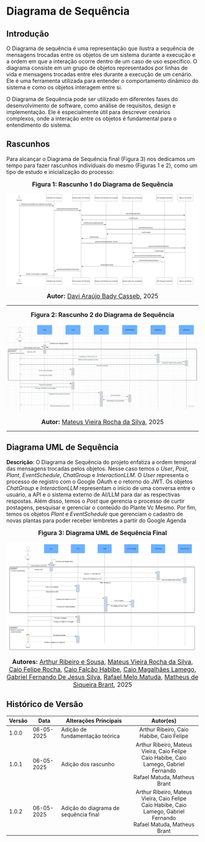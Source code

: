 # Diagrama de Sequência

## Introdução

O Diagrama de sequência é uma representação que ilustra a sequência de mensagens trocadas entre os objetos de um sistema durante a execução e a ordem em que a interação ocorre dentro de um caso de uso específico. O diagrama consiste em um grupo de objetos representados por linhas de vida e mensagens trocadas entre eles durante a execução de um cenário. Ele é uma ferramenta utilizada para entender o comportamento dinâmico do sistema e como os objetos interagem entre si.

O Diagrama de Sequência pode ser utilizado em diferentes fases do desenvolvimento de software, como análise de requisitos, design e implementação. Ele é especialmente útil para descrever cenários complexos, onde a interação entre os objetos é fundamental para o entendimento do sistema.

## Rascunhos

Para alcançar o Diagrama de Sequência final (Figura 3) nos dedicamos um tempo para fazer rascunhos individuais do mesmo (Figuras 1 e 2), como um tipo de estudo e inicialização do processo:

<font size="3"><p style="text-align: center"><b>Figura 1: Rascunho 1 do Diagrama de Sequência</b></p></font>

![Diagrama de Sequencia Davi Casseb](../../assets/rascunho-sequencia-davi.png)

<font size="3"><p style="text-align: center"><b>Autor:</b> [Davi Araújo Bady Casseb][dcasseb], 2025</p></font>

---

<font size="3"><p style="text-align: center"><b>Figura 2: Rascunho 2 do Diagrama de Sequência</b></p></font>

![Diagrama de Sequencia Mateus Vieira](../../assets/rascunho-sequencia-mateus.png)

<font size="3"><p style="text-align: center"><b>Autor:</b> [Mateus Vieira Rocha da Silva][mateusvrs], 2025</p></font>

---


## Diagrama UML de Sequência

**Descrição**: O Diagrama de Sequência do projeto enfatiza a ordem temporal das mensagens trocadas pelos objetos. Nesse caso temos o *User*, *Post*, *Plant*, *EventSchedule*, *ChatGroup* e *InteractionLLM*. O *User* representa o processo de registro com o Google OAuth e o retorno do JWT. Os objetos *ChatGroup* e *InteractionLLM* representam o início de uma conversa entre o usuário, a API e o sistema externo de AI/LLM para dar as respectivas respostas. Além disso, temos o *Post* que gerencia o processo de curtir postagens, pesquisar e gerenciar o conteúdo do Plante Vc Mesmo. Por fim, temos os objetos *Plant* e *EventSchedule* que gerenciam o cadastro de novas plantas para poder receber lembretes a partir do Google Agenda

<font size="3"><p style="text-align: center"><b>Figura 3: Diagrama UML de Sequência Final</b></p></font>

![Diagrama de Sequencia](../../assets/diagrama-sequencia.png)

<font size="3"><p style="text-align: center"><b>Autores:</b> [Arthur Ribeiro e Sousa][artrsousa1], [Mateus Vieira Rocha da Silva][mateusvrs], [Caio Felipe Rocha][caio-felipee], [Caio Falcão Habibe][CaioHabibe], [Caio Magalhães Lamego][caiolamego], [Gabriel Fernando De Jesus Silva][MMcLovin], [Rafael Melo Matuda][rmatuda], [Matheus de Siqueira Brant][MatheussBrant], 2025</p></font>

## Histórico de Versão

| Versão | Data       | Alterações Principais                             | Autor(es)        |
|--------|------------|---------------------------------------------------|:----------------:|
| 1.0.0  | 06-05-2025 | Adição de fundamentação teórica                | Arthur Ribeiro, Caio Habibe, Caio Felipe   |
| 1.0.1  | 06-05-2025 | Adição dos rascunho | Arthur Ribeiro, Mateus Vieira, Caio Felipe <br> Caio Habibe, Caio Lamego, Gabriel Fernando <br> Rafael Matuda, Matheus Brant |
| 1.0.2  | 06-05-2025 | Adição do diagrama de sequência final | Arthur Ribeiro, Mateus Vieira, Caio Felipe <br> Caio Habibe, Caio Lamego, Gabriel Fernando <br> Rafael Matuda, Matheus Brant |

[artrsousa1]: https://github.com/artrsousa1  
[CaioHabibe]: https://github.com/CaioHabibe  
[caio-felipee]: https://github.com/caio-felipee  
[caiolamego]: https://github.com/caiolamego  
[dcasseb]: https://github.com/dcasseb  
[MMcLovin]: https://github.com/MMcLovin  
[mateusvrs]: https://github.com/mateusvrs  
[MatheussBrant]: https://github.com/MatheussBrant  
[PedroHenrique061]: https://github.com/PedroHenrique061  
[rmatuda]: https://github.com/rmatuda
